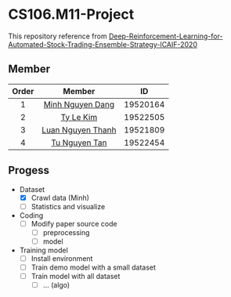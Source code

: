 # CS106.M11-Project
This repository reference from [Deep-Reinforcement-Learning-for-Automated-Stock-Trading-Ensemble-Strategy-ICAIF-2020](https://github.com/AI4Finance-Foundation/Deep-Reinforcement-Learning-for-Automated-Stock-Trading-Ensemble-Strategy-ICAIF-2020)
## Member
|Order|    Member         |  ID        
|:---:| :--------------------:     | :--:       
|1    |    [Minh Nguyen Dang](https://github.com/ELO102)      |  19520164  
|2    |    [Ty Le Kim](https://github.com/kimty15)      |  19522505
|3    |    [Luan Nguyen Thanh](https://github.com/nguyenluan2001)      |  19521809
|4    |    [Tu Nguyen Tan](https://github.com/TanTu1)      |  19522454

## Progess
- Dataset
    - [x] Crawl data (Minh)
    - [ ] Statistics and visualize
- Coding
    - [ ] Modify paper source code
        - [ ] preprocessing
        - [ ] model
- Training model
    - [ ] Install environment
    - [ ] Train demo model with a small dataset
    - [ ] Train model with all dataset
        - [ ] ... (algo)
